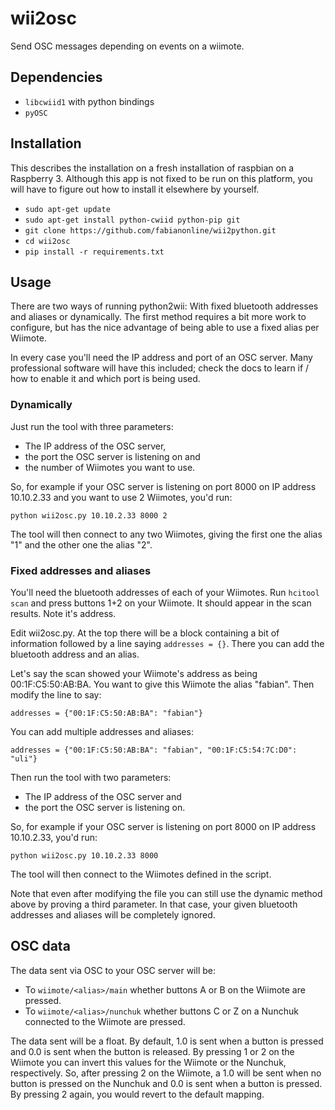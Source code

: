 # wii2osc

Send OSC messages depending on events on a wiimote.

## Dependencies

* `libcwiid1` with python bindings
* `pyOSC`

## Installation

This describes the installation on a fresh installation of raspbian on a
Raspberry 3. Although this app is not fixed to be run on this platform, you
will have to figure out how to install it elsewhere by yourself.

* `sudo apt-get update`
* `sudo apt-get install python-cwiid python-pip git`
* `git clone https://github.com/fabianonline/wii2python.git`
* `cd wii2osc`
* `pip install -r requirements.txt`

## Usage

There are two ways of running python2wii: With fixed bluetooth addresses and
aliases or dynamically. The first method requires a bit more work to
configure, but has the nice advantage of being able to use a fixed alias per
Wiimote.

In every case you'll need the IP address and port of an OSC server. Many
professional software will have this included; check the docs to learn if /
how to enable it and which port is being used.

### Dynamically

Just run the tool with three parameters:
* The IP address of the OSC server,
* the port the OSC server is listening on and
* the number of Wiimotes you want to use.

So, for example if your OSC server is listening on port 8000 on IP address
10.10.2.33 and you want to use 2 Wiimotes, you'd run:

`python wii2osc.py 10.10.2.33 8000 2`

The tool will then connect to any two Wiimotes, giving the first one the
alias "1" and the other one the alias "2".

### Fixed addresses and aliases

You'll need the bluetooth addresses of each of your Wiimotes. Run `hcitool
scan` and press buttons 1+2 on your Wiimote. It should appear in the scan
results. Note it's address.

Edit wii2osc.py. At the top there will be a block containing a bit of
information followed by a line saying `addresses = {}`. There you can add
the bluetooth address and an alias.

Let's say the scan showed your Wiimote's address as being 00:1F:C5:50:AB:BA.
You want to give this Wiimote the alias "fabian". Then modify the line to
say:

`addresses = {"00:1F:C5:50:AB:BA": "fabian"}`

You can add multiple addresses and aliases:

`addresses = {"00:1F:C5:50:AB:BA": "fabian", "00:1F:C5:54:7C:D0": "uli"}`

Then run the tool with two parameters:
* The IP address of the OSC server and
* the port the OSC server is listening on.

So, for example if your OSC server is listening on port 8000 on IP address
10.10.2.33, you'd run:

`python wii2osc.py 10.10.2.33 8000`

The tool will then connect to the Wiimotes defined in the script.

Note that even after modifying the file you can still use the dynamic method
above by proving a third parameter. In that case, your given bluetooth
addresses and aliases will be completely ignored.

## OSC data

The data sent via OSC to your OSC server will be:

* To `wiimote/<alias>/main` whether buttons A or B on the Wiimote are
  pressed.
* To `wiimote/<alias>/nunchuk` whether buttons C or Z on a Nunchuk connected
to the Wiimote are pressed.

The data sent will be a float. By default, 1.0 is sent when a button is
pressed and 0.0 is sent when the button is released.
By pressing 1 or 2 on the Wiimote you can invert this values for the Wiimote
or the Nunchuk, respectively. So, after pressing 2 on the Wiimote, a 1.0
will be sent when no button is pressed on the Nunchuk and 0.0 is sent when a
button is pressed. By pressing 2 again, you would revert to the default
mapping.
